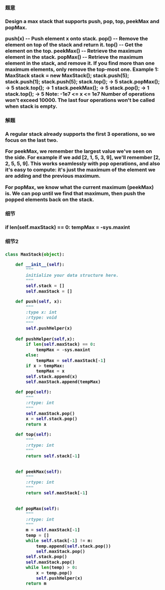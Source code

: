 <h3>题意<h3>
<p>
Design a max stack that supports push, pop, top, peekMax and popMax.

push(x) -- Push element x onto stack.
pop() -- Remove the element on top of the stack and return it.
top() -- Get the element on the top.
peekMax() -- Retrieve the maximum element in the stack.
popMax() -- Retrieve the maximum element in the stack, and remove it. If you find more than one maximum elements, only remove the top-most one.
Example 1:
MaxStack stack = new MaxStack();
stack.push(5); 
stack.push(1);
stack.push(5);
stack.top(); -> 5
stack.popMax(); -> 5
stack.top(); -> 1
stack.peekMax(); -> 5
stack.pop(); -> 1
stack.top(); -> 5
Note:
-1e7 <= x <= 1e7
Number of operations won't exceed 10000.
The last four operations won't be called when stack is empty.
<p>




<h3>解题<h3>
<p>
A regular stack already supports the first 3 operations, so we focus on the last two.

For peekMax, we remember the largest value we've seen on the side. For example if we add [2, 1, 5, 3, 9], we'll remember [2, 2, 5, 5, 9]. This works seamlessly with pop operations, and also it's easy to compute: it's just the maximum of the element we are adding and the previous maximum.

For popMax, we know what the current maximum (peekMax) is. We can pop until we find that maximum, then push the popped elements back on the stack.

<p>




<h3>细节<h3>
<p>
        if len(self.maxStack) == 0:
            tempMax = -sys.maxint
<p>


<h3>细节2<h3>
<p>

<p>

```python
class MaxStack(object):

    def __init__(self):
        """
        initialize your data structure here.
        """
        self.stack = []
        self.maxStack = []

    def push(self, x):
        """
        :type x: int
        :rtype: void
        """
        self.pushHelper(x)
        
    def pushHelper(self,x):
        if len(self.maxStack) == 0:
            tempMax = -sys.maxint
        else:
            tempMax = self.maxStack[-1]
        if x > tempMax:
            tempMax = x
        self.stack.append(x)
        self.maxStack.append(tempMax)

    def pop(self):
        """
        :rtype: int
        """
        self.maxStack.pop()
        x = self.stack.pop()
        return x  

    def top(self):
        """
        :rtype: int
        """
        return self.stack[-1]
        

    def peekMax(self):
        """
        :rtype: int
        """
        return self.maxStack[-1]
        

    def popMax(self):
        """
        :rtype: int
        """
        m = self.maxStack[-1]
        temp = []
        while self.stack[-1] != m:
            temp.append(self.stack.pop())
            self.maxStack.pop()
        self.stack.pop()
        self.maxStack.pop()
        while len(temp) > 0:
            x = temp.pop()
            self.pushHelper(x)
        return m

```

